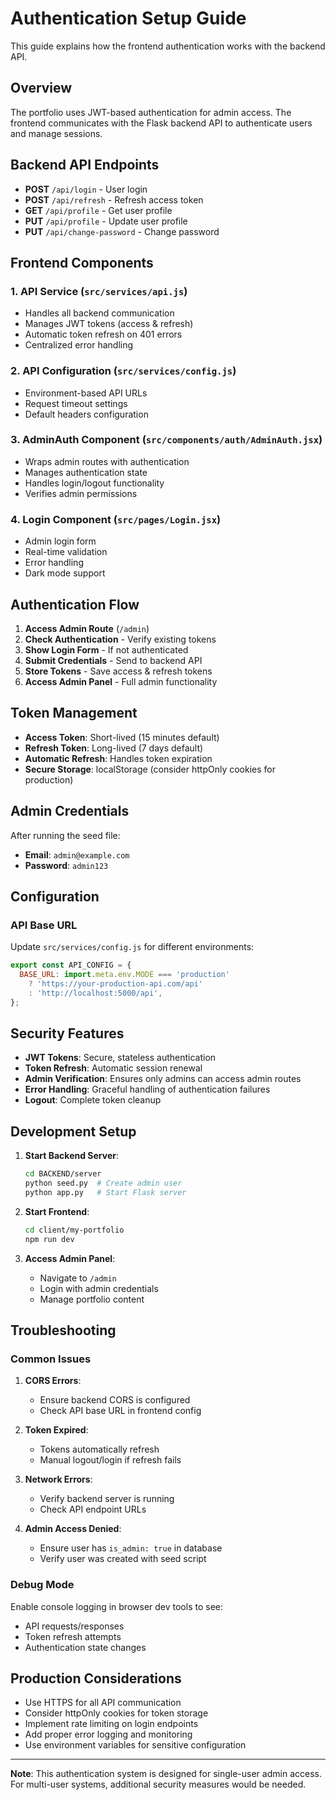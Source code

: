 # Authentication Setup Guide

This guide explains how the frontend authentication works with the backend API.

## Overview

The portfolio uses JWT-based authentication for admin access. The frontend communicates with the Flask backend API to authenticate users and manage sessions.

## Backend API Endpoints

- **POST** `/api/login` - User login
- **POST** `/api/refresh` - Refresh access token
- **GET** `/api/profile` - Get user profile
- **PUT** `/api/profile` - Update user profile
- **PUT** `/api/change-password` - Change password

## Frontend Components

### 1. API Service (`src/services/api.js`)
- Handles all backend communication
- Manages JWT tokens (access & refresh)
- Automatic token refresh on 401 errors
- Centralized error handling

### 2. API Configuration (`src/services/config.js`)
- Environment-based API URLs
- Request timeout settings
- Default headers configuration

### 3. AdminAuth Component (`src/components/auth/AdminAuth.jsx`)
- Wraps admin routes with authentication
- Manages authentication state
- Handles login/logout functionality
- Verifies admin permissions

### 4. Login Component (`src/pages/Login.jsx`)
- Admin login form
- Real-time validation
- Error handling
- Dark mode support

## Authentication Flow

1. **Access Admin Route** (`/admin`)
2. **Check Authentication** - Verify existing tokens
3. **Show Login Form** - If not authenticated
4. **Submit Credentials** - Send to backend API
5. **Store Tokens** - Save access & refresh tokens
6. **Access Admin Panel** - Full admin functionality

## Token Management

- **Access Token**: Short-lived (15 minutes default)
- **Refresh Token**: Long-lived (7 days default)
- **Automatic Refresh**: Handles token expiration
- **Secure Storage**: localStorage (consider httpOnly cookies for production)

## Admin Credentials

After running the seed file:
- **Email**: `admin@example.com`
- **Password**: `admin123`

## Configuration

### API Base URL
Update `src/services/config.js` for different environments:

```javascript
export const API_CONFIG = {
  BASE_URL: import.meta.env.MODE === 'production' 
    ? 'https://your-production-api.com/api' 
    : 'http://localhost:5000/api',
};
```

## Security Features

- **JWT Tokens**: Secure, stateless authentication
- **Token Refresh**: Automatic session renewal
- **Admin Verification**: Ensures only admins can access admin routes
- **Error Handling**: Graceful handling of authentication failures
- **Logout**: Complete token cleanup

## Development Setup

1. **Start Backend Server**:
   ```bash
   cd BACKEND/server
   python seed.py  # Create admin user
   python app.py   # Start Flask server
   ```

2. **Start Frontend**:
   ```bash
   cd client/my-portfolio
   npm run dev
   ```

3. **Access Admin Panel**:
   - Navigate to `/admin`
   - Login with admin credentials
   - Manage portfolio content

## Troubleshooting

### Common Issues

1. **CORS Errors**:
   - Ensure backend CORS is configured
   - Check API base URL in frontend config

2. **Token Expired**:
   - Tokens automatically refresh
   - Manual logout/login if refresh fails

3. **Network Errors**:
   - Verify backend server is running
   - Check API endpoint URLs

4. **Admin Access Denied**:
   - Ensure user has `is_admin: true` in database
   - Verify user was created with seed script

### Debug Mode

Enable console logging in browser dev tools to see:
- API requests/responses
- Token refresh attempts
- Authentication state changes

## Production Considerations

- Use HTTPS for all API communication
- Consider httpOnly cookies for token storage
- Implement rate limiting on login endpoints
- Add proper error logging and monitoring
- Use environment variables for sensitive configuration

---

**Note**: This authentication system is designed for single-user admin access. For multi-user systems, additional security measures would be needed.

